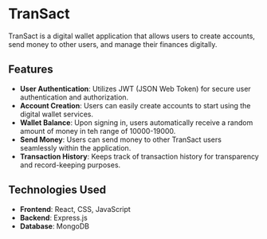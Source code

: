 # TranSact

TranSact is a digital wallet application that allows users to create accounts, send money to other users, and manage their finances digitally.

## Features

- **User Authentication**: Utilizes JWT (JSON Web Token) for secure user authentication and authorization.
- **Account Creation**: Users can easily create accounts to start using the digital wallet services.
- **Wallet Balance**: Upon signing in, users automatically receive a random amount of money in teh range of 10000-19000.
- **Send Money**: Users can send money to other TranSact users seamlessly within the application.
- **Transaction History**: Keeps track of transaction history for transparency and record-keeping purposes.

## Technologies Used

- **Frontend**: React, CSS, JavaScript
- **Backend**: Express.js
- **Database**: MongoDB



